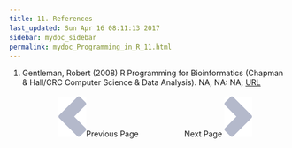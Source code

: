 ```yaml
---
title: 11. References
last_updated: Sun Apr 16 08:11:13 2017
sidebar: mydoc_sidebar
permalink: mydoc_Programming_in_R_11.html
---
```

 
1. Gentleman, Robert (2008) R Programming for Bioinformatics (Chapman \& Hall/CRC Computer Science \& Data Analysis). NA, NA: NA; [URL](http://www.amazon.com/Programming-Bioinformatics-Chapman-Computer-Analysis/dp/1420063677)
<br><br><center><a href="mydoc_Programming_in_R_10.html"><img src="images/left_arrow.png" alt="Previous page."></a>Previous Page &nbsp; &nbsp; &nbsp; &nbsp; &nbsp; &nbsp; &nbsp; &nbsp; &nbsp; &nbsp; Next Page
<a href="mydoc_Programming_in_R_01.html"><img src="images/right_arrow.png" alt="Next page."></a></center>
